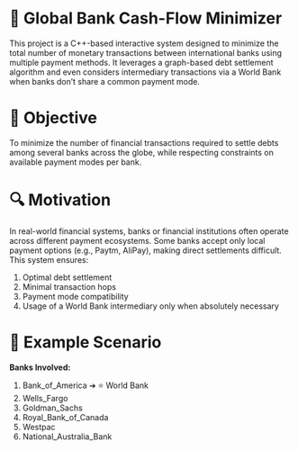 # 🌟 Global Bank Cash-Flow Minimizer
This project is a C++-based interactive system designed to minimize the total number of monetary transactions between international banks using multiple payment methods. It leverages a graph-based debt settlement algorithm and even considers intermediary transactions via a World Bank when banks don’t share a common payment mode.
# 🚀 Objective
To minimize the number of financial transactions required to settle debts among several banks across the globe, while respecting constraints on available payment modes per bank.
# 🔍 Motivation
In real-world financial systems, banks or financial institutions often operate across different payment ecosystems. Some banks accept only local payment options (e.g., Paytm, AliPay), making direct settlements difficult. This system ensures:
1. Optimal debt settlement
2. Minimal transaction hops
3. Payment mode compatibility
4. Usage of a World Bank intermediary only when absolutely necessary
# 🔖 Example Scenario
**Banks Involved:**
1. Bank_of_America ➔ ⭐ World Bank
2. Wells_Fargo
3. Goldman_Sachs
4. Royal_Bank_of_Canada
5. Westpac
6. National_Australia_Bank
